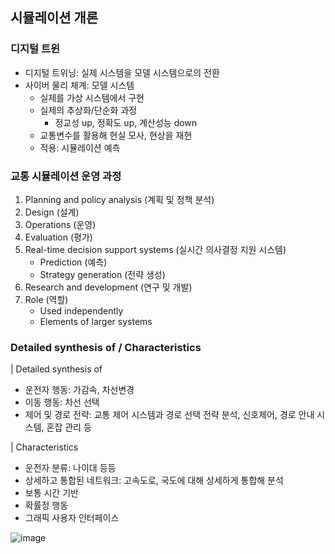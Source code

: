 ## 시뮬레이션 개론

### 디지털 트윈

- 디지털 트위닝: 실제 시스템을 모델 시스템으로의 전환
- 사이버 물리 체계: 모델 시스템
  * 실제를 가상 시스템에서 구현
  * 실제의 추상화/단순화 과정
    * 정교성 up, 정확도 up, 계산성능 down
  * 교통변수를 활용해 현실 모사, 현상을 재현
  * 적용: 시뮬레이션 예측
 

### 교통 시뮬레이션 운영 과정

1. Planning and policy analysis (계획 및 정책 분석)
2. Design (설계)
3. Operations (운영)
4. Evaluation (평가)
5. Real-time decision support systems (실시간 의사결정 지원 시스템)
   * Prediction (예측)
   * Strategy generation (전략 생성)
6. Research and development (연구 및 개발)
7. Role (역할)
   * Used independently
   * Elements of larger systems
  

### Detailed synthesis of / Characteristics

| Detailed synthesis of

- 운전자 행동: 가감속, 차선변경
- 이동 행동: 차선 선택
- 제어 및 경로 전략: 교통 제어 시스템과 경로 선택 전략 분석, 신호제어, 경로 안내 시스템, 혼잡 관리 등

| Characteristics

- 운전자 분류: 나이대 등등
- 상세하고 통합된 네트워크: 고속도로, 국도에 대해 상세하게 통합해 분석
- 보통 시간 기반
- 확률정 행동
- 그래픽 사용자 인터페이스


![image](https://github.com/Jaeboong/Study/assets/158824294/a8519ccd-ee5e-4e37-b3b6-b6093934ae26)


